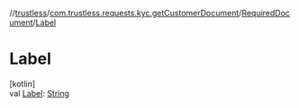 //[trustless](../../../index.md)/[com.trustless.requests.kyc.getCustomerDocument](../index.md)/[RequiredDocument](index.md)/[Label](-label.md)

# Label

[kotlin]\
val [Label](-label.md): [String](https://kotlinlang.org/api/latest/jvm/stdlib/kotlin/-string/index.html)
